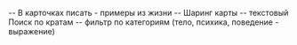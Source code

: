 
-- В карточках писать - примеры из жизни
-- Шаринг карты
-- текстовый Поиск по кратам
-- фильтр по категориям (тело, психика, поведение - выражение)